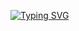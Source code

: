 [![Typing SVG](https://readme-typing-svg.demolab.com?font=Fira+Code&pause=1000&color=8FCFF7&center=true&vCenter=true&multiline=true&width=500&height=150&lines=Working+on+0x04-more_functions_nested_loops;All+projects+done+by+Kah-Hun-Tee;VELVET%3A%3ABROWN)](https://git.io/typing-svg)
